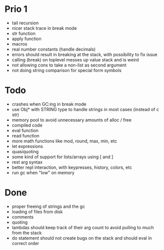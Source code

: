 Prio 1
======
* tail recursion
* nicer stack trace in break mode
* str function
* apply function
* macros
* real number constants (handle decimals)
* errors should result in breaking at the stack, with possibility to fix issue
* calling (break) on toplevel messes up value stack and is weird
* not allowing cons to take a non-list as second argument
* not doing string comparison for special form symbols

Todo
====
* crashes when GC:ing in break mode
* use Obj* with STRING type to handle strings in most cases (instead of c str)
* memory pool to avoid unnecessary amounts of alloc / free
* compiled code
* eval function
* read function
* more math functions like mod, round, max, min, etc
* let expressions
* quasiquoting
* some kind of support for lists/arrays using [ and ]
* rest arg syntax
* better repl interaction, with keypresses, history, colors, etc
* run gc when "low" on memory

Done
====
* proper freeing of strings and the gc
* loading of files from disk
* comments
* quoting
* lambdas should keep track of their arg count to avoid pulling to much from the stack
* do statement should not create bugs on the stack and should eval in correct order
